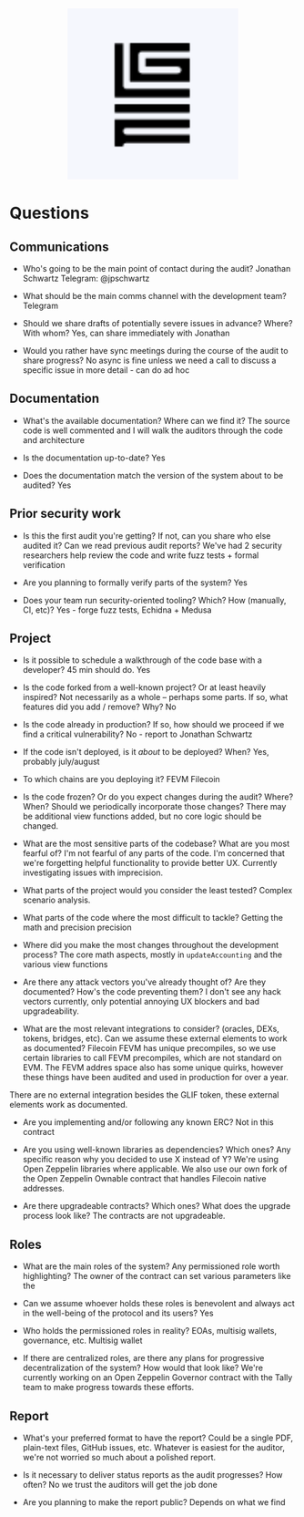 <div style="text-align: center;">
  <img width="300" alt="image" src="image/Glifio.png">
</div>


# Questions

##  Communications

- Who's going to be the main point of contact during the audit?
Jonathan Schwartz 
Telegram: @jpschwartz

- What should be the main comms channel with the development team?
Telegram

- Should we share drafts of potentially severe issues in advance? Where? With whom?
Yes, can share immediately with Jonathan

- Would you rather have sync meetings during the course of the audit to share progress?
No async is fine unless we need a call to discuss a specific issue in more detail - can do ad hoc


##  Documentation

- What's the available documentation? Where can we find it?
The source code is well commented and I will walk the auditors through the code and architecture

- Is the documentation up-to-date?
Yes

- Does the documentation match the version of the system about to be audited?
Yes


##  Prior security work

- Is this the first audit you're getting? If not, can you share who else audited it? Can we read previous audit reports?
We've had 2 security researchers help review the code and write fuzz tests + formal verification

- Are you planning to formally verify parts of the system?
Yes

- Does your team run security-oriented tooling? Which? How (manually, CI, etc)?
Yes - forge fuzz tests, Echidna + Medusa


##  Project

- Is it possible to schedule a walkthrough of the code base with a developer? 45 min should do.
Yes

- Is the code forked from a well-known project? Or at least heavily inspired? Not necessarily as a whole – perhaps some parts. If so, what features did you add / remove? Why?
No

- Is the code already in production? If so, how should we proceed if we find a critical vulnerability?
No - report to Jonathan Schwartz

- If the code isn't deployed, is it *about* to be deployed? When?
Yes, probably july/august

- To which chains are you deploying it?
FEVM Filecoin

- Is the code frozen? Or do you expect changes during the audit? Where? When? Should we periodically incorporate those changes?
There may be additional view functions added, but no core logic should be changed. 

- What are the most sensitive parts of the codebase? What are you most fearful of?
I'm not fearful of any parts of the code. I'm concerned that we're forgetting helpful functionality to provide better UX. Currently investigating issues with imprecision.


- What parts of the project would you consider the least tested?
Complex scenario analysis.


- What parts of the code where the most difficult to tackle?
Getting the math and precision precision 

- Where did you make the most changes throughout the development process?
The core math aspects, mostly in `updateAccounting` and the various view functions

- Are there any attack vectors you've already thought of? Are they documented? How's the code preventing them?
I don't see any hack vectors currently, only potential annoying UX blockers and bad upgradeability.

- What are the most relevant integrations to consider? (oracles, DEXs, tokens, bridges, etc). Can we assume these external elements to work as documented?
Filecoin FEVM has unique precompiles, so we use certain libraries to call FEVM precompiles, which are not standard on EVM. The FEVM addres space also has some unique quirks, however these things have been audited and used in production for over a year.

There are no external integration besides the GLIF token, these external elements work as documented.

- Are you implementing and/or following any known ERC?
Not in this contract

- Are you using well-known libraries as dependencies? Which ones? Any specific reason why you decided to use X instead of Y?
We're using Open Zeppelin libraries where applicable. We also use our own fork of the Open Zeppelin Ownable contract that handles Filecoin native addresses.

- Are there upgradeable contracts? Which ones? What does the upgrade process look like?
The contracts are not upgradeable.


##  Roles

- What are the main roles of the system? Any permissioned role worth highlighting?
The owner of the contract can set various parameters like the 

- Can we assume whoever holds these roles is benevolent and always act in the well-being of the protocol and its users?
Yes

- Who holds the permissioned roles in reality? EOAs, multisig wallets, governance, etc.
Multisig wallet

- If there are centralized roles, are there any plans for progressive decentralization of the system? How would that look like?
We're currently working on an Open Zeppelin Governor contract with the Tally team to make progress towards these efforts.


##  Report

- What's your preferred format to have the report? Could be a single PDF, plain-text files, GitHub issues, etc.
Whatever is easiest for the auditor, we're not worried so much about a polished report.

- Is it necessary to deliver status reports as the audit progresses? How often?
No we trust the auditors will get the job done

- Are you planning to make the report public?
Depends on what we find 
